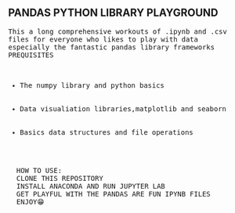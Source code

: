 ##  PANDAS PYTHON LIBRARY PLAYGROUND
<pre>This a long comprehensive workouts of .ipynb and .csv
files for everyone who likes to play with data
especially the fantastic pandas library frameworks
PREQUISITES
<ul>
  <li>The numpy library and python basics </li>
  <li>Data visualiation libraries,matplotlib and seaborn</li>
  <li>Basics data structures and file operations</li>
  
</ul>
  HOW TO USE:
  CLONE THIS REPOSITORY
  INSTALL ANACONDA AND RUN JUPYTER LAB
  GET PLAYFUL WITH THE PANDAS ARE FUN IPYNB FILES
  ENJOY😁
</pre>
